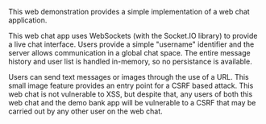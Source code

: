 This web demonstration provides a simple implementation of a web chat application.

This web chat app uses WebSockets (with the Socket.IO library) to provide a live chat interface. Users provide a simple "username" identifier and the server allows communication in a global chat space. The entire message history and user list is handled in-memory, so no persistance is available.

Users can send text messages or images through the use of a URL. This small image feature provides an entry point for a CSRF based attack. This web chat is not vulnerable to XSS, but despite that, any users of both this web chat and the demo bank app will be vulnerable to a CSRF that may be carried out by any other user on the web chat.
